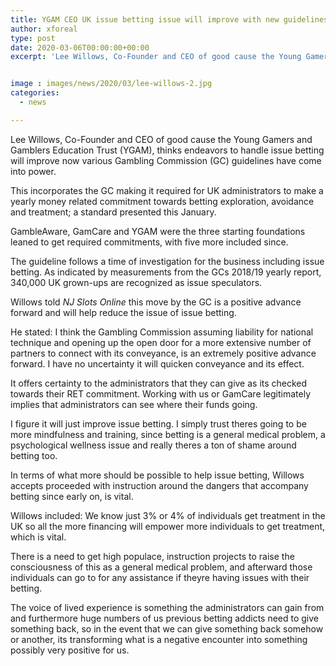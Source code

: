 ```yaml
---
title: YGAM CEO UK issue betting issue will improve with new guidelines
author: xforeal 
type: post
date: 2020-03-06T00:00:00+00:00
excerpt: 'Lee Willows, Co-Founder and CEO of good cause the Young Gamers and Gamblers Education Trust (YGAM), thinks endeavors to handle issue betting will improve now various Gambling Commission (GC) guidelines have come into force '


image : images/news/2020/03/lee-willows-2.jpg
categories:
  - news

---
```

Lee Willows, Co-Founder and CEO of good cause the Young Gamers and Gamblers Education Trust (YGAM), thinks endeavors to handle issue betting will improve now various Gambling Commission (GC) guidelines have come into power. 

This incorporates the GC making it required for UK administrators to make a yearly money related commitment towards betting exploration, avoidance and treatment; a standard presented this January. 

GambleAware, GamCare and YGAM were the three starting foundations leaned to get required commitments, with five more included since. 

The guideline follows a time of investigation for the business including issue betting. As indicated by measurements from the GCs 2018/19 yearly report, 340,000 UK grown-ups are recognized as issue speculators. 

Willows told _NJ Slots Online_ this move by the GC is a positive advance forward and will help reduce the issue of issue betting. 

He stated: I think the Gambling Commission assuming liability for national technique and opening up the open door for a more extensive number of partners to connect with its conveyance, is an extremely positive advance forward. I have no uncertainty it will quicken conveyance and its effect. 

It offers certainty to the administrators that they can give as its checked towards their RET commitment. Working with us or GamCare legitimately implies that administrators can see where their funds going. 

I figure it will just improve issue betting. I simply trust theres going to be more mindfulness and training, since betting is a general medical problem, a psychological wellness issue and really theres a ton of shame around betting too. 

In terms of what more should be possible to help issue betting, Willows accepts proceeded with instruction around the dangers that accompany betting since early on, is vital. 

Willows included: We know just 3&percnt; or 4&percnt; of individuals get treatment in the UK so all the more financing will empower more individuals to get treatment, which is vital. 

There is a need to get high populace, instruction projects to raise the consciousness of this as a general medical problem, and afterward those individuals can go to for any assistance if theyre having issues with their betting. 

The voice of lived experience is something the administrators can gain from and furthermore huge numbers of us previous betting addicts need to give something back, so in the event that we can give something back somehow or another, its transforming what is a negative encounter into something possibly very positive for us.